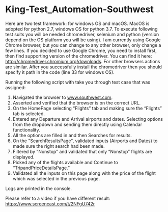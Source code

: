 # King-Test_Automation-Southwest
Here are two test framework: for windows OS and macOS. MacOS is adopted for python 2.7, windows OS for python 3.7.
To execute following test suits you will be needed chromedriver, selenium and python (version depend on the OS platform you will be using).
I am currently using Google Chrome browser, but you can change to any other browser, only change a few lines. If you decided to use Google Chrome, you need to install first, then find supporting version of the chromedriver. You can find it here:
http://chromedriver.chromium.org/downloads. 
For other browsers actions are similar.
After you successfully install the chromedriver then you should specify it path in the code (line 33 for windows OS). 

Running the following script with take you through test case that was assigned:
1. Navigated the browser to www.southwest.com.
2. Asserted and verified that the browser is on the correct URL.
3. On the HomePage selecting “Flights” tab and making sure the “Flights” tab is selected.
4. Entered any Departure and Arrival airports and dates. Selecting options from the dropdown and sending them directly using Calendar functionality. 
5. All the options are filled in and then Searches for results.
6. On the "SearchResultsPage", validated inputs (Airports and Dates) to made sure the right search
had been made.
7. Filtered by “Nonstop” and validated that only “Nonstop” flights are displayed.
8. Picked any of the flights available and Continue to “TripandPriceDetailsPage.”
9. Validated all the inputs on this page along with the price of the flight which was selected in the
previous page.

Logs are printed in the console. 

Please refer to a video if you have different result: https://www.screencast.com/t/2NFgU742r

